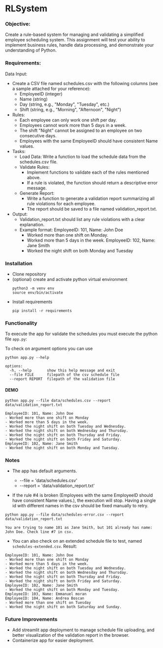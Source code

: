 # RLSystem

### Objective:

Create a rule-based system for managing and validating a simplified employee scheduling system.
This assignment will test your ability to implement business rules, handle data processing, and
demonstrate your understanding of Python.

### Requirements:

Data Input:
- Create a CSV file named schedules.csv with the following columns (see a sample attached for your reference):
    - EmployeeID (integer)
    - Name (string)
    - Day (string, e.g., "Monday", "Tuesday", etc.)
    - Shift (string, e.g., "Morning", "Afternoon", "Night")
- Rules:
    - Each employee can only work one shift per day.
    - Employees cannot work more than 5 days in a week.
    - The shift "Night" cannot be assigned to an employee on two consecutive days.
    - Employees with the same EmployeeID should have consistent Name values.
- Tasks:
    - Load Data: Write a function to load the schedule data from the schedules.csv file.
    - Validate Rules:
        - Implement functions to validate each of the rules mentioned above.
        - If a rule is violated, the function should return a descriptive error message.
    - Generate Report:
        - Write a function to generate a validation report summarizing all rule violations for each employee.
        - The report should be saved to a file named validation_report.txt.
- Output:
    - Validation_report.txt should list any rule violations with a clear explanation.
    - Example format:
        EmployeeID: 101, Name: John Doe 
        - Worked more than one shift on Monday.
        - Worked more than 5 days in the week.
        EmployeeID: 102, Name: Jane Smith
        - Worked the night shift on both Monday and Tuesday

### Installation

- Clone repository
- (optional) create and activate python virtual environment
    ```
    python3 -m venv env
    source env/bin/activate
    ```
- Install requirements
    ```
    pip install -r requirements
    ```

### Functionality

To execute the app for validate the schedules you must execute the python file `app.py`:

To check on argument options you can use 
```
python app.py --help

options:
  -h, --help       show this help message and exit
  --file FILE      filepath of the csv schedule file
  --report REPORT  filepath of the validation file
```

#### DEMO

```
python app.py --file data/schedules.csv --report data/validation_report.txt
```

```
EmployeeID: 101, Name: John Doe
- Worked more than one shift on Monday
- Worked more than 5 days in the week.
- Worked the night shift on both Tuesday and Wednesday.
- Worked the night shift on both Wednesday and Thursday.
- Worked the night shift on both Thursday and Friday.
- Worked the night shift on both Friday and Saturday.
EmployeeID: 102, Name: Jane Smith
- Worked the night shift on both Monday and Tuesday.

```

### Notes

- The app has default arguments.
    - --file = 'data/schedules.csv'
    - --report = 'data/validation_report.txt'

- If the rule #4 is broken (Employees with the same EmployeeID should have consistent Name values.), the execution will stop. Having a single id with different names in the csv should be fixed manually to retry.
```
python app.py --file data/schedules-error.csv --report data/validation_report.txt

You are trying to name 101 as Jane Smith, but 101 already has name: John Doe. Check line #7 in csv.
``` 
- You can also check on an extended schedule file to test, named `schedules-extended.csv`. Result:

```
EmployeeID: 101, Name: John Doe
- Worked more than one shift on Monday
- Worked more than 5 days in the week.
- Worked the night shift on both Tuesday and Wednesday.
- Worked the night shift on both Wednesday and Thursday.
- Worked the night shift on both Thursday and Friday.
- Worked the night shift on both Friday and Saturday.
EmployeeID: 102, Name: Jane Smith
- Worked the night shift on both Monday and Tuesday.
EmployeeID: 103, Name: Emmanuel moran
EmployeeID: 104, Name: Andrea Boscan
- Worked more than one shift on Tuesday
- Worked the night shift on both Saturday and Sunday.

```

### Future Improvements

- Add streamlit app deployment to manage schedule file uploading, and better visualization of the validation report in the browser.
- Containerize app for easier deployment.
